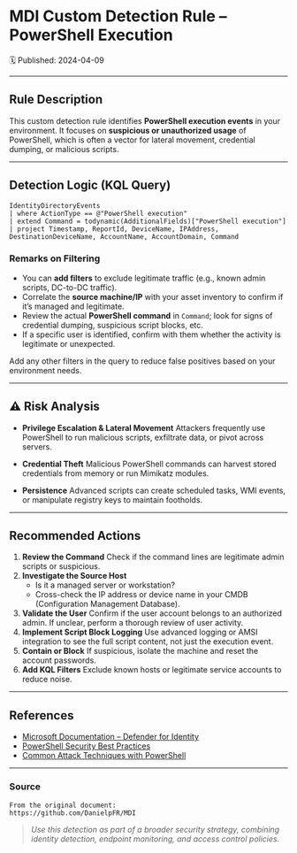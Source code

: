 # MDI Custom Detection Rule – PowerShell Execution
🗓️ Published: 2024-04-09

---

## Rule Description

This custom detection rule identifies **PowerShell execution events** in your environment. It focuses on **suspicious or unauthorized usage** of PowerShell, which is often a vector for lateral movement, credential dumping, or malicious scripts.

---

## Detection Logic (KQL Query)

```kusto
IdentityDirectoryEvents
| where ActionType == @"PowerShell execution"
| extend Command = todynamic(AdditionalFields)["PowerShell execution"]
| project Timestamp, ReportId, DeviceName, IPAddress, DestinationDeviceName, AccountName, AccountDomain, Command
```

### Remarks on Filtering
- You can **add filters** to exclude legitimate traffic (e.g., known admin scripts, DC-to-DC traffic).
- Correlate the **source machine/IP** with your asset inventory to confirm if it’s managed and legitimate.
- Review the actual **PowerShell command** in `Command`; look for signs of credential dumping, suspicious script blocks, etc.
- If a specific user is identified, confirm with them whether the activity is legitimate or unexpected.

Add any other filters in the query to reduce false positives based on your environment needs.

---

## ⚠️ Risk Analysis

- **Privilege Escalation & Lateral Movement**
  Attackers frequently use PowerShell to run malicious scripts, exfiltrate data, or pivot across servers.

- **Credential Theft**
  Malicious PowerShell commands can harvest stored credentials from memory or run Mimikatz modules.

- **Persistence**
  Advanced scripts can create scheduled tasks, WMI events, or manipulate registry keys to maintain footholds.

---

## Recommended Actions

1. **Review the Command**
   Check if the command lines are legitimate admin scripts or suspicious.
2. **Investigate the Source Host**
   - Is it a managed server or workstation?
   - Cross-check the IP address or device name in your CMDB (Configuration Management Database).
3. **Validate the User**
   Confirm if the user account belongs to an authorized admin. If unclear, perform a thorough review of user activity.
4. **Implement Script Block Logging**
   Use advanced logging or AMSI integration to see the full script content, not just the execution event.
5. **Contain or Block**
   If suspicious, isolate the machine and reset the account passwords.
6. **Add KQL Filters**
   Exclude known hosts or legitimate service accounts to reduce noise.

---

## References

- [Microsoft Documentation – Defender for Identity](https://learn.microsoft.com/en-us/defender-for-identity/)
- [PowerShell Security Best Practices](https://learn.microsoft.com/en-us/powershell/scripting/security/)
- [Common Attack Techniques with PowerShell](https://attack.mitre.org/techniques/T1059/001/)

---

### Source

```
From the original document:
https://github.com/DanielpFR/MDI
```

> _Use this detection as part of a broader security strategy, combining identity detection, endpoint monitoring, and access control policies._
